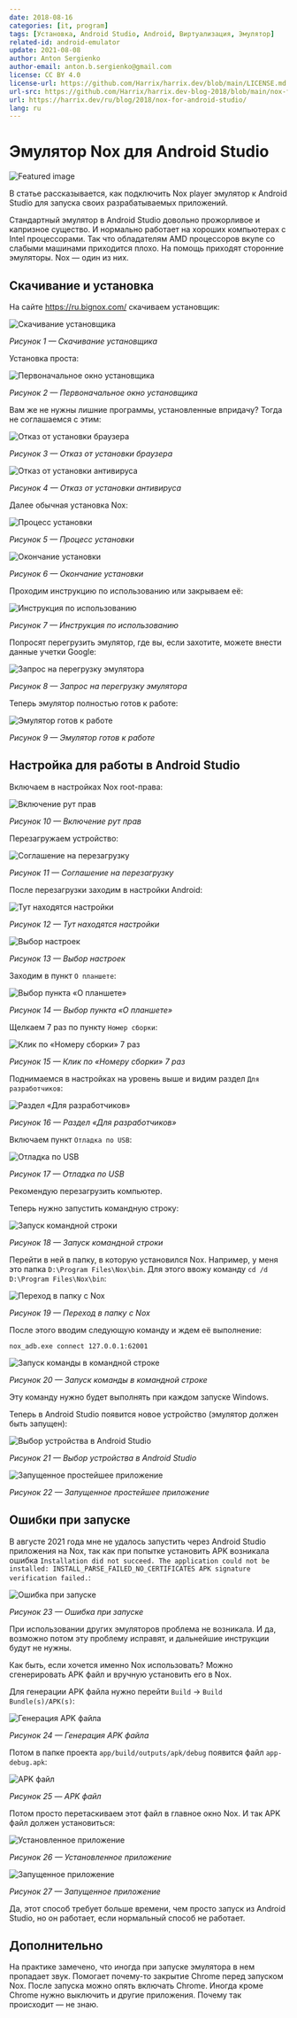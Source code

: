 ```yaml
---
date: 2018-08-16
categories: [it, program]
tags: [Установка, Android Studio, Android, Виртуализация, Эмулятор]
related-id: android-emulator
update: 2021-08-08
author: Anton Sergienko
author-email: anton.b.sergienko@gmail.com
license: CC BY 4.0
license-url: https://github.com/Harrix/harrix.dev/blob/main/LICENSE.md
url-src: https://github.com/Harrix/harrix.dev-blog-2018/blob/main/nox-for-android-studio/nox-for-android-studio.md
url: https://harrix.dev/ru/blog/2018/nox-for-android-studio/
lang: ru
---
```


# Эмулятор Nox для Android Studio

![Featured image](featured-image.svg)

В статье рассказывается, как подключить Nox player эмулятор к Android Studio для запуска своих разрабатываемых приложений.

Стандартный эмулятор в Android Studio довольно прожорливое и капризное существо. И нормально работает на хороших компьютерах с Intel процессорами. Так что обладателям AMD процессоров вкупе со слабыми машинами приходится плохо. На помощь приходят сторонние эмуляторы. Nox — один из них.

## Скачивание и установка

На сайте <https://ru.bignox.com/> скачиваем установщик:

![Скачивание установщика](img/download.png)

_Рисунок 1 — Скачивание установщика_

Установка проста:

![Первоначальное окно установщика](img/install_01.png)

_Рисунок 2 — Первоначальное окно установщика_

Вам же не нужны лишние программы, установленные впридачу? Тогда не соглашаемся с этим:

![Отказ от установки браузера](img/install_02.png)

_Рисунок 3 — Отказ от установки браузера_

![Отказ от установки антивируса](img/install_03.png)

_Рисунок 4 — Отказ от установки антивируса_

Далее обычная установка Nox:

![Процесс установки](img/install_04.png)

_Рисунок 5 — Процесс установки_

![Окончание установки](img/install_05.png)

_Рисунок 6 — Окончание установки_

Проходим инструкцию по использованию или закрываем её:

![Инструкция по использованию](img/install_06.png)

_Рисунок 7 — Инструкция по использованию_

Попросят перегрузить эмулятор, где вы, если захотите, можете внести данные учетки Google:

![Запрос на перегрузку эмулятора](img/install_07.png)

_Рисунок 8 — Запрос на перегрузку эмулятора_

Теперь эмулятор полностью готов к работе:

![Эмулятор готов к работе](img/nox.png)

_Рисунок 9 — Эмулятор готов к работе_

## Настройка для работы в Android Studio

Включаем в настройках Nox root-права:

![Включение рут прав](img/root_01.png)

_Рисунок 10 — Включение рут прав_

Перезагружаем устройство:

![Соглашение на перезагрузку](img/root_02.png)

_Рисунок 11 — Соглашение на перезагрузку_

После перезагрузки заходим в настройки Android:

![Тут находятся настройки](img/settings_01.png)

_Рисунок 12 — Тут находятся настройки_

![Выбор настроек](img/settings_02.png)

_Рисунок 13 — Выбор настроек_

Заходим в пункт `О планшете`:

![Выбор пункта «О планшете»](img/settings_03.png)

_Рисунок 14 — Выбор пункта «О планшете»_

Щелкаем 7 раз по пункту `Номер сборки`:

![Клик по «Номеру сборки» 7 раз](img/settings_04.png)

_Рисунок 15 — Клик по «Номеру сборки» 7 раз_

Поднимаемся в настройках на уровень выше и видим раздел `Для разработчиков`:

![Раздел «Для разработчиков»](img/settings_05.png)

_Рисунок 16 — Раздел «Для разработчиков»_

Включаем пункт `Отладка по USB`:

![Отладка по USB](img/settings_06.png)

_Рисунок 17 — Отладка по USB_

Рекомендую перезагрузить компьютер.

Теперь нужно запустить командную строку:

![Запуск командной строки](img/settings_07.png)

_Рисунок 18 — Запуск командной строки_

Перейти в ней в папку, в которую установился Nox. Например, у меня это папка `D:\Program Files\Nox\bin`. Для этого ввожу команду `cd /d D:\Program Files\Nox\bin`:

![Переход в папку с Nox](img/settings_08.png)

_Рисунок 19 — Переход в папку с Nox_

После этого вводим следующую команду и ждем её выполнение:

```console
nox_adb.exe connect 127.0.0.1:62001
```

![Запуск команды в командной строке](img/settings_09.png)

_Рисунок 20 — Запуск команды в командной строке_

Эту команду нужно будет выполнять при каждом запуске Windows.

Теперь в Android Studio появится новое устройство (эмулятор должен быть запущен):

![Выбор устройства в Android Studio](img/run_01.png)

_Рисунок 21 — Выбор устройства в Android Studio_

![Запущенное простейшее приложение](img/run_02.png)

_Рисунок 22 — Запущенное простейшее приложение_

## Ошибки при запуске

В августе 2021 года мне не удалось запустить через Android Studio приложения на Nox, так как при попытке установить APK возникала ошибка `Installation did not succeed. The application could not be installed: INSTALL_PARSE_FAILED_NO_CERTIFICATES APK signature verification failed.`:

![Ошибка при запуске](img/error_01.png)

_Рисунок 23 — Ошибка при запуске_

При использовании других эмуляторов проблема не возникала. И да, возможно потом эту проблему исправят, и дальнейшие инструкции будут не нужны.

Как быть, если хочется именно Nox использовать? Можно сгенерировать APK файл и вручную установить его в Nox.

Для генерации APK файла нужно перейти `Build` → `Build Bundle(s)/APK(s)`:

![Генерация APK файла](img/error_02.png)

_Рисунок 24 — Генерация APK файла_

Потом в папке проекта `app/build/outputs/apk/debug` появится файл `app-debug.apk`:

![APK файл](img/error_03.png)

_Рисунок 25 — APK файл_

Потом просто перетаскиваем этот файл в главное окно Nox. И так APK файл должен установиться:

![Установленное приложение](img/error_04.png)

_Рисунок 26 — Установленное приложение_

![Запущенное приложение](img/error_05.png)

_Рисунок 27 — Запущенное приложение_

Да, этот способ требует больше времени, чем просто запуск из Android Studio, но он работает, если нормальный способ не работает.

## Дополнительно

На практике замечено, что иногда при запуске эмулятора в нем пропадает звук. Помогает почему-то закрытие Chrome перед запуском Nox. После запуска можно опять включать Chrome. Иногда кроме Chrome нужно выключить и другие приложения. Почему так происходит — не знаю.
